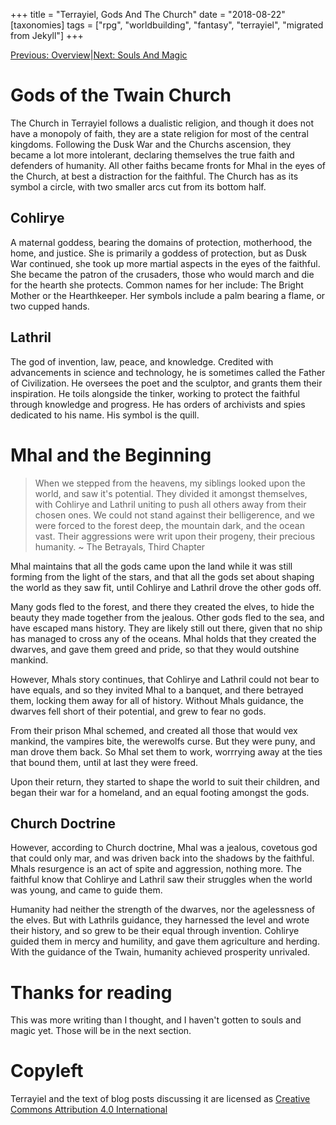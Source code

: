 +++
title = "Terrayiel, Gods And The Church"
date = "2018-08-22"
[taxonomies]
tags = ["rpg", "worldbuilding", "fantasy", "terrayiel", "migrated from Jekyll"]
+++

[Previous: Overview](@/blog/terrayiel_dark_fantasy.md)|[Next: Souls And Magic](@/blog/terrayiel_souls_magic.md)

# Gods of the Twain Church
The Church in Terrayiel follows a dualistic religion, and though it does not have a monopoly of faith, they are a state religion for most of the central kingdoms. Following the Dusk War and the Churchs ascension, they became a lot more intolerant, declaring themselves the true faith and defenders of humanity. All other faiths became fronts for Mhal in the eyes of the Church, at best a distraction for the faithful.
The Church has as its symbol a circle, with two smaller arcs cut from its bottom half.

## Cohlirye
A maternal goddess, bearing the domains of protection, motherhood, the home, and justice. She is primarily a goddess of protection, but as Dusk War continued, she took up more martial aspects in the eyes of the faithful. She became the patron of the crusaders, those who would march and die for the hearth she protects. Common names for her include: The Bright Mother or the Hearthkeeper. Her symbols include a palm bearing a flame, or two cupped hands.

## Lathril
The god of invention, law, peace, and knowledge. Credited with advancements in science and technology, he is sometimes called the Father of Civilization. He oversees the poet and the sculptor, and grants them their inspiration. He toils alongside the tinker, working to protect the faithful through knowledge and progress. He has orders of archivists and spies dedicated to his name. His symbol is the quill.

# Mhal and the Beginning
> When we stepped from the heavens, my siblings looked upon the world, and saw it's potential. They divided it amongst themselves, with Cohlirye and Lathril uniting to push all others away from their chosen ones.
> We could not stand against their belligerence, and we were forced to the forest deep, the mountain dark, and the ocean vast. Their aggressions were writ upon their progeny, their precious humanity.
>~ The Betrayals, Third Chapter

Mhal maintains that all the gods came upon the land while it was still forming from the light of the stars, and that all the gods set about shaping the world as they saw fit, until Cohlirye and Lathril drove the other gods off.

 Many gods fled to the forest, and there they created the elves, to hide the beauty they made together from the jealous. Other gods fled to the sea, and have escaped mans history. They are likely still out there, given that no ship has managed to cross any of the oceans. Mhal holds that they created the dwarves, and gave them greed and pride, so that they would outshine mankind.

 However, Mhals story continues, that Cohlirye and Lathril could not bear to have equals, and so they invited Mhal to a banquet, and there betrayed them, locking them away for all of history. Without Mhals guidance, the dwarves fell short of their potential, and grew to fear no gods.

 From their prison Mhal schemed, and created all those that would vex mankind, the vampires bite, the werewolfs curse. But they were puny, and man drove them back. So Mhal set them to work, worrrying away at the ties that bound them, until at last they were freed.

 Upon their return, they started to shape the world to suit their children, and began their war for a homeland, and an equal footing amongst the gods.

## Church Doctrine
However, according to Church doctrine, Mhal was a jealous, covetous god that could only mar, and was driven back into the shadows by the faithful. Mhals resurgence is an act of spite and aggression, nothing more.
The faithful know that Cohlirye and Lathril saw their struggles when the world was young, and came to guide them.

Humanity had neither the strength of the dwarves, nor the agelessness of the elves. But with Lathrils guidance, they harnessed the level and wrote their history, and so grew to be their equal through invention. Cohlirye guided them in mercy and humility, and gave them agriculture and herding. With the guidance of the Twain, humanity achieved prosperity unrivaled.

# Thanks for reading
This was more writing than I thought, and I haven't gotten to souls and magic yet. Those will be in the next section.


# Copyleft
Terrayiel and the text of blog posts discussing it are licensed as [Creative Commons Attribution 4.0 International](https://creativecommons.org/licenses/by/4.0/legalcode.txt)
